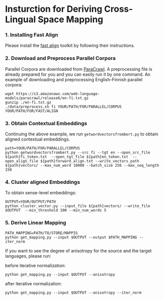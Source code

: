 # Insturction for Deriving Cross-Lingual Space Mapping
### 1. Installing Fast Align

Please install the [fast align](https://github.com/clab/fast_align) toolkit by following their instructions.

### 2. Download and Preprocess Parallel Corpora

Parallel Corpora are downloaded from [ParaCrawl](https://www.paracrawl.eu/). A preprocessing file is already prepared for you and you can easily run it by one command. An example of downloading and preprocessing English-Finnish parallel corpora:
```
wget https://s3.amazonaws.com/web-language-models/paracrawl/release6/en-fi.txt.gz
gunzip ./en-fi.txt.gz
./data/preprocess.sh fi YOUR/PATH/FOR/PARALLEL/CORPUS YOUR/PATH/FOR/FAST/ALIGN
```

### 3. Obtain Contextual Embeddings

Continuing the above example, we run `getwordvectorsfrombert.py` to obtain aligned contextual embeddings.
```
path=YOUR/PATH/FOR/PARALLEL/CORPUS
python getwordvectorsfrombert.py --src fi --tgt en --open_src_file ${path}fi_token.txt  --open_tgt_file ${path}en_token.txt  --open_align_file ${path}forward_align.txt --write_vectors_path ${path}vectors/ --max_num_word 10000 --batch_size 256 --max_seq_length 150
```
### 4. Cluster aligned Embeddings

To obtain sense-level embeddings:
```
OUTPUT=YOUR/OUTPUT/PATH
python cluster_vector.py --input_file ${path}vectors/ --write_file $OUTPUT  --min_threshold 100 --min_num_words 5 
```

### 5. Derive Linear Mapping
```
PATH_MAPPING=PATH/TO/STORE/MAPPIG
python get_mapping.py --input $OUTPUT --output $PATH_MAPPING --iter_norm 
```
If you want to see the degree of anisotropy for the source and the target languages, please run:

before iterative normalization:
```
python get_mapping.py --input $OUTPUT --anisotropy
```
after iterative normalization:
```
python get_mapping.py --input $OUTPUT --anisotropy --iter_norm 
```

